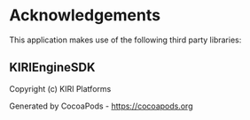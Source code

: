 # Acknowledgements
This application makes use of the following third party libraries:

## KIRIEngineSDK

Copyright (c) KIRI Platforms

Generated by CocoaPods - https://cocoapods.org
